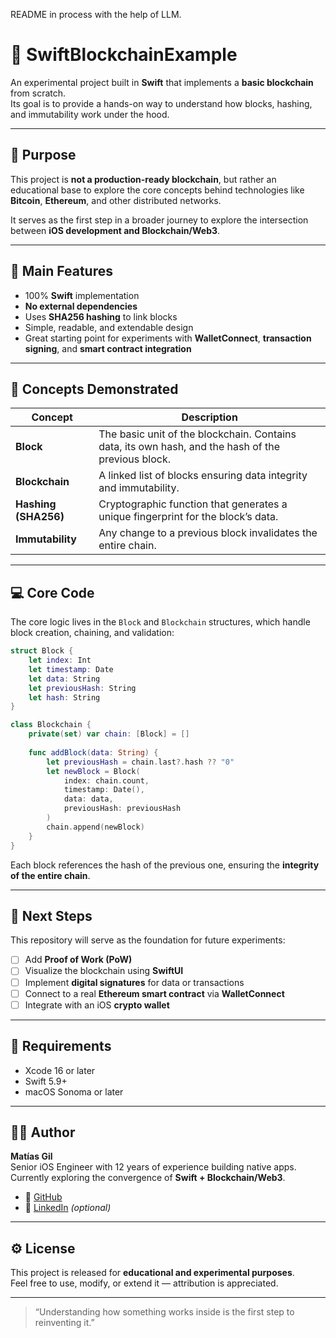 README in process with the help of LLM.
# 🧱 SwiftBlockchainExample

An experimental project built in **Swift** that implements a **basic blockchain** from scratch.  
Its goal is to provide a hands-on way to understand how blocks, hashing, and immutability work under the hood.

---

## 🎯 Purpose

This project is **not a production-ready blockchain**, but rather an educational base to explore the core concepts behind technologies like **Bitcoin**, **Ethereum**, and other distributed networks.

It serves as the first step in a broader journey to explore the intersection between **iOS development and Blockchain/Web3**.

---

## 🧩 Main Features

- 100% **Swift** implementation  
- **No external dependencies**  
- Uses **SHA256 hashing** to link blocks  
- Simple, readable, and extendable design  
- Great starting point for experiments with **WalletConnect**, **transaction signing**, and **smart contract integration**

---

## 🧠 Concepts Demonstrated

| Concept | Description |
|----------|--------------|
| **Block** | The basic unit of the blockchain. Contains data, its own hash, and the hash of the previous block. |
| **Blockchain** | A linked list of blocks ensuring data integrity and immutability. |
| **Hashing (SHA256)** | Cryptographic function that generates a unique fingerprint for the block’s data. |
| **Immutability** | Any change to a previous block invalidates the entire chain. |

---

## 💻 Core Code

The core logic lives in the `Block` and `Blockchain` structures, which handle block creation, chaining, and validation:

```swift
struct Block {
    let index: Int
    let timestamp: Date
    let data: String
    let previousHash: String
    let hash: String
}
```

```swift
class Blockchain {
    private(set) var chain: [Block] = []
    
    func addBlock(data: String) {
        let previousHash = chain.last?.hash ?? "0"
        let newBlock = Block(
            index: chain.count,
            timestamp: Date(),
            data: data,
            previousHash: previousHash
        )
        chain.append(newBlock)
    }
}
```

Each block references the hash of the previous one, ensuring the **integrity of the entire chain**.

---

## 🧭 Next Steps

This repository will serve as the foundation for future experiments:

- [ ] Add **Proof of Work (PoW)**
- [ ] Visualize the blockchain using **SwiftUI**
- [ ] Implement **digital signatures** for data or transactions
- [ ] Connect to a real **Ethereum smart contract** via **WalletConnect**
- [ ] Integrate with an iOS **crypto wallet**

---

## 🧰 Requirements

- Xcode 16 or later  
- Swift 5.9+  
- macOS Sonoma or later  

---

## 👨‍💻 Author

**Matías Gil**  
Senior iOS Engineer with 12 years of experience building native apps.  
Currently exploring the convergence of **Swift + Blockchain/Web3**.

- 🐙 [GitHub](https://github.com/tuusuario)  
- 💼 [LinkedIn](https://linkedin.com/in/tuusuario) *(optional)*

---

## ⚙️ License

This project is released for **educational and experimental purposes**.  
Feel free to use, modify, or extend it — attribution is appreciated.

---

> “Understanding how something works inside is the first step to reinventing it.”
